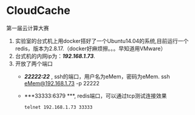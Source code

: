 CloudCache
==========

第一届云计算大赛

1. 实验室的台式机上用docker搭好了一个Ubuntu14.04的系统,目前运行一个redis，版本为2.8.17.（docker好麻烦擦。。。早知道用VMware）
2. 台式机的内网ip为：***192.168.1.73***.
3. 开放了两个端口
	- ***22222:22*** , ssh的端口，用户名为eMem，密码为eMem.
	      ssh eMem@192.168.1.73 -p 22222

	- ***33333:6379 ***, redis端口，可以通过tcp测试连接效果

	      telnet 192.168.1.73 33333